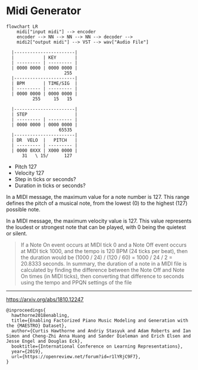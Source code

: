 # Midi Generator

```mermaid
flowchart LR
    midi["input midi"] --> encoder
    encoder --> NN --> NN --> NN --> decoder -->
    midi2["output midi"] --> VST --> wav["Audio File"]
```

```
  |-----------------------|
  |           | KEY       |
  | --------- | --------- |
  | 0000 0000 | 0000 0000 |
                      255
  |-----------------------|
  | BPM       | TIME/SIG  |
  | --------- | --------- |
  | 0000 0000 | 0000 0000 |
          255     15   15
```

```
  |-----------------------|
  | STEP                  |
  | --------- | --------- |
  | 0000 0000 | 0000 0000 |
                    65535
  |-----------------------|
  | DR  VELO  |   PITCH   |
  | --------- | --------- |
  | 0000 0XXX | X000 0000 |
      31   \ 15/      127
```

- Pitch 127
- Velocity 127
- Step in ticks or seconds?
- Duration in ticks or seconds?

In a MIDI message, the maximum value for a note number is 127. This range defines the pitch of a musical note, from the lowest (0) to the highest (127) possible note.

In a MIDI message, the maximum velocity value is 127. This value represents the loudest or strongest note that can be played, with 0 being the quietest or silent.


> If a Note On event occurs at MIDI tick 0 and a Note Off event occurs at MIDI tick 1000, and the tempo is 120 BPM (24 ticks per beat), then the duration would be (1000 / 24) / (120 / 60) = 1000 / 24 / 2 = 20.8333 seconds.
> In summary, the duration of a note in a MIDI file is calculated by finding the difference between the Note Off and Note On times (in MIDI ticks), then converting that difference to seconds using the tempo and PPQN settings of the file

----

https://arxiv.org/abs/1810.12247

```
@inproceedings{
  hawthorne2018enabling,
  title={Enabling Factorized Piano Music Modeling and Generation with the {MAESTRO} Dataset},
  author={Curtis Hawthorne and Andriy Stasyuk and Adam Roberts and Ian Simon and Cheng-Zhi Anna Huang and Sander Dieleman and Erich Elsen and Jesse Engel and Douglas Eck},
  booktitle={International Conference on Learning Representations},
  year={2019},
  url={https://openreview.net/forum?id=r1lYRjC9F7},
}
```